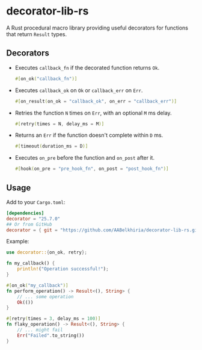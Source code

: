 # decorator-lib-rs

A Rust procedural macro library providing useful decorators for functions that return `Result` types.

## Decorators

-   Executes `callback_fn` if the decorated function returns `Ok`.
    ```rust
    #[on_ok("callback_fn")]
    ```
    
-   Executes `callback_ok` on `Ok` or `callback_err` on `Err`.
    ```rust
    #[on_result(on_ok = "callback_ok", on_err = "callback_err")]
    ```
-   Retries the function `N` times on `Err`, with an optional `M` ms delay.
    ```rust
    #[retry(times = N, delay_ms = M)]
    ```
-   Returns an `Err` if the function doesn't complete within `D` ms.
    ```rust
    #[timeout(duration_ms = D)]
    ```
-   Executes `on_pre` before the function and `on_post` after it.
    ```rust
    #[hook(on_pre = "pre_hook_fn", on_post = "post_hook_fn")]
    ```

## Usage

Add to your `Cargo.toml`:

```toml
[dependencies]
decorator = "25.7.0"
## Or from GitHub
decorator = { git = "https://github.com/AABelkhiria/decorator-lib-rs.git", branch = "main" }
```

Example:

```rust
use decorator::{on_ok, retry};

fn my_callback() {
    println!("Operation successful!");
}

#[on_ok("my_callback")]
fn perform_operation() -> Result<(), String> {
    // ... some operation
    Ok(())
}

#[retry(times = 3, delay_ms = 100)]
fn flaky_operation() -> Result<(), String> {
    // ... might fail
    Err("Failed".to_string())
}
```
